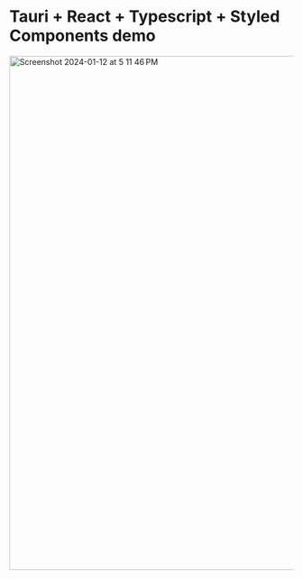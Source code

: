 # Tauri + React + Typescript + Styled Components demo

<img width="912" alt="Screenshot 2024-01-12 at 5 11 46 PM" src="https://github.com/developermindsetcom/tauri-styled-components/assets/154647374/f8a8cc87-6572-4bbf-b82e-e625728e5dc1">


